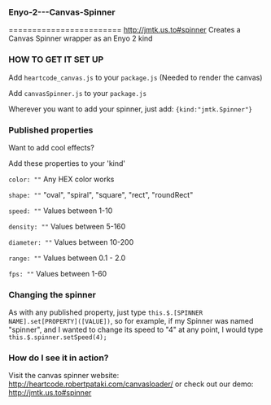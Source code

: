 ### Enyo-2---Canvas-Spinner
========================
http://jmtk.us.to#spinner
Creates a Canvas Spinner wrapper as an Enyo 2 kind


### HOW TO GET IT SET UP ###
Add `heartcode_canvas.js` to your `package.js` (Needed to render the canvas)

Add `canvasSpinner.js` to your `package.js`


Wherever you want to add your spinner, just add:
`{kind:"jmtk.Spinner"}`


### Published properties ###
Want to add cool effects?

Add these properties to your 'kind'

`color: ""` Any HEX color works

`shape: ""` "oval", "spiral", "square", "rect", "roundRect"

`speed: ""` Values between 1-10

`density: ""` Values between 5-160

`diameter: ""` Values between 10-200

`range: ""` Values between 0.1 - 2.0

`fps: ""` Values between 1-60

### Changing the spinner ###
As with any published property, just type `this.$.[SPINNER NAME].set[PROPERTY]([VALUE])`, so
for example, if my Spinner was named "spinner", and I wanted to change its speed to "4" at any point, I would type `this.$.spinner.setSpeed(4);`


### How do I see it in action? ###
Visit the canvas spinner website: http://heartcode.robertpataki.com/canvasloader/
or check out our demo: http://jmtk.us.to#spinner